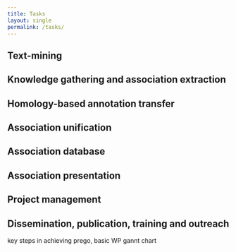 ```yaml
---
title: Tasks
layout: single
permalink: /tasks/
---
```


## Text-mining

## Knowledge gathering and association extraction

## Homology-based annotation transfer

## Association unification

## Association database

## Association presentation


## Project management

## Dissemination, publication, training and outreach


key steps in achieving prego, basic WP gannt chart
